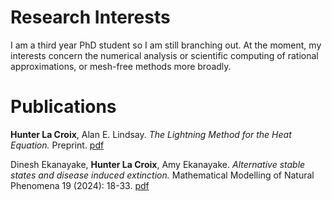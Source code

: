 # Research Interests
I am a third year PhD student so I am still branching out. At the moment, my interests concern the numerical analysis or scientific computing of rational approximations, or mesh-free methods more broadly.

# Publications

**Hunter La Croix**, Alan E. Lindsay. *The Lightning Method for the Heat Equation.* Preprint. [pdf](https://www3.nd.edu/~alindsa1/Publications/LightningHeat.pdf)

Dinesh Ekanayake, **Hunter La Croix**, Amy Ekanayake. *Alternative stable states and disease induced extinction.* Mathematical Modelling of Natural Phenomena 19 (2024): 18-33. [pdf](https://www.mmnp-journal.org/articles/mmnp/pdf/2024/01/mmnp230116.pdf)

